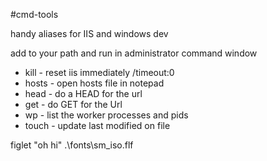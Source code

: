 #cmd-tools

handy aliases for IIS and windows dev

add to your path and run in administrator command window

- kill - reset iis immediately /timeout:0
- hosts - open hosts file in notepad
- head - do a HEAD for the url
- get - do GET for the Url
- wp - list the worker processes and pids
- touch - update last modified on file


figlet "oh hi" .\fonts\sm_iso.flf



